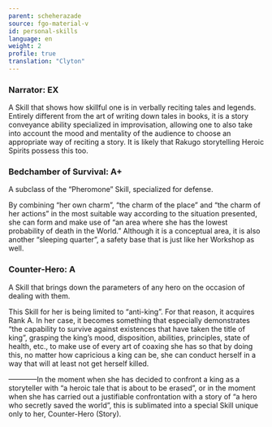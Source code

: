 ```yaml
---
parent: scheherazade
source: fgo-material-v
id: personal-skills
language: en
weight: 2
profile: true
translation: "Clyton"
---
```


### Narrator: EX

A Skill that shows how skillful one is in verbally reciting tales and legends. Entirely different from the art of writing down tales in books, it is a story conveyance ability specialized in improvisation, allowing one to also take into account the mood and mentality of the audience to choose an appropriate way of reciting a story. It is likely that Rakugo storytelling Heroic Spirits possess this too.

### Bedchamber of Survival: A+

A subclass of the “Pheromone” Skill, specialized for defense.

By combining “her own charm”, “the charm of the place” and “the charm of her actions” in the most suitable way according to the situation presented, she can form and make use of “an area where she has the lowest probability of death in the World.” Although it is a conceptual area, it is also another “sleeping quarter”, a safety base that is just like her Workshop as well.

### Counter-Hero: A

A Skill that brings down the parameters of any hero on the occasion of dealing with them.

This Skill for her is being limited to “anti-king”. For that reason, it acquires Rank A. In her case, it becomes something that especially demonstrates “the capability to survive against existences that have taken the title of king”, grasping the king’s mood, disposition, abilities, principles, state of health, etc., to make use of every art of coaxing she has so that by doing this, no matter how capricious a king can be, she can conduct herself in a way that will at least not get herself killed.

————In the moment when she has decided to confront a king as a storyteller with “a heroic tale that is about to be erased”, or in the moment when she has carried out a justifiable confrontation with a story of “a hero who secretly saved the world”, this is sublimated into a special Skill unique only to her, Counter-Hero (Story).
